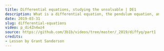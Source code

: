 ```yaml
---
title: Differential equations, studying the unsolvable | DE1
description: What is a differential equation, the pendulum equation, and some basic numerical methods
date: 2019-03-31
slug: differential-equations
video: p_di4Zn4wz4
source: https://github.com/3b1b/videos/tree/master/_2019/diffyq/part1
credits:
- Lesson by Grant Sanderson
---
```

